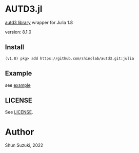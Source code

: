# AUTD3.jl

[autd3 library](https://github.com/shinolab/autd3) wrapper for Julia 1.8

version: 8.1.0

## Install

```
(v1.8) pkg> add https://github.com/shinolab/autd3.git:julia
```

## Example

see [example](./example)

## LICENSE

See [LICENSE](https://github.com/shinolab/autd3/blob/master/LICENSE).

# Author

Shun Suzuki, 2022
